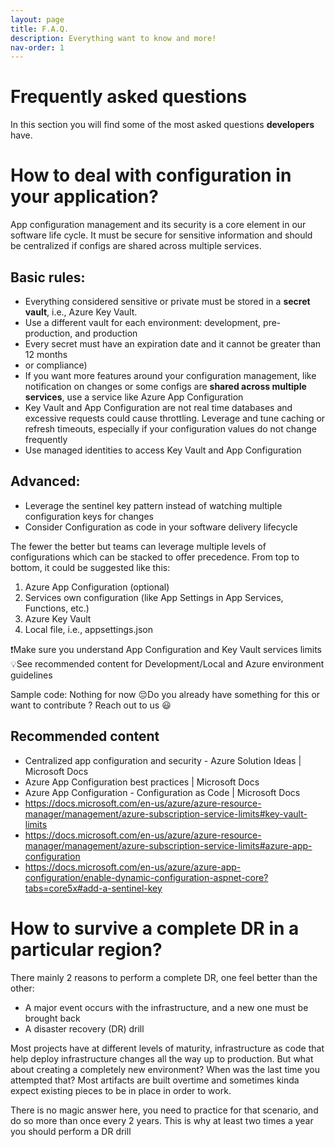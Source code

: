 ```yaml
---
layout: page
title: F.A.Q.
description: Everything want to know and more!
nav-order: 1
---
```


# Frequently asked questions

In this section you will find some of the most asked questions **developers** have. 

# How to deal with configuration in your application?

App configuration management and its security is a core element in our software life cycle. It must be secure for sensitive information and should be centralized if configs are shared across multiple services.

## Basic rules:
- Everything considered sensitive or private must be stored in a **secret vault**, i.e., Azure Key Vault.
- Use a different vault for each environment: development, pre-production, and production
- Every secret must have an expiration date and it cannot be greater than 12 months
- or compliance)
- If you want more features around your configuration management, like notification on changes or some configs are **shared across multiple services**, use a service like Azure App Configuration
- Key Vault and App Configuration are not real time databases and excessive requests could cause throttling. Leverage and tune caching or refresh timeouts, especially if your configuration values do not change frequently
- Use managed identities to access Key Vault and App Configuration

## Advanced:
- Leverage the sentinel key pattern  instead of watching multiple configuration keys for changes
- Consider Configuration as code in your software delivery lifecycle

The fewer the better but teams can leverage multiple levels of configurations which can be stacked to offer precedence. From top to bottom, it could be suggested like this:

1.	Azure App Configuration (optional)
2.	Services own configuration (like App Settings in App Services, Functions, etc.)
3.	Azure Key Vault
4.	Local file, i.e., appsettings.json

❗Make sure you understand App Configuration and Key Vault services limits
💡See recommended content for Development/Local and Azure environment guidelines

Sample code: Nothing for now 😔Do you already have something for this or want to contribute ? Reach out to us 😃

## Recommended content
- Centralized app configuration and security - Azure Solution Ideas | Microsoft Docs
- Azure App Configuration best practices | Microsoft Docs
- Azure App Configuration - Configuration as Code | Microsoft Docs
- https://docs.microsoft.com/en-us/azure/azure-resource-manager/management/azure-subscription-service-limits#key-vault-limits
- https://docs.microsoft.com/en-us/azure/azure-resource-manager/management/azure-subscription-service-limits#azure-app-configuration
- https://docs.microsoft.com/en-us/azure/azure-app-configuration/enable-dynamic-configuration-aspnet-core?tabs=core5x#add-a-sentinel-key



# How to survive a complete DR in a particular region?

There mainly 2 reasons to perform a complete DR, one feel better than the other:

- A major event occurs with the infrastructure, and a new one must be brought back
- A disaster recovery (DR) drill

Most projects have at different levels of maturity, infrastructure as code that help deploy infrastructure changes all the way up to production. But what about creating a completely new environment? When was the last time you attempted that? Most artifacts are built overtime and sometimes kinda expect existing pieces to be in place in order to work.

There is no magic answer here, you need to practice for that scenario, and do so more than once every 2 years. This is why at least two times a year you should perform a DR drill
